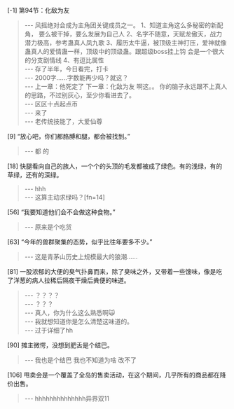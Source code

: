 
[-1] 第94节：化敌为友
>--- 风摇绝对会成为主角团关键成员之一。
1、知道主角这么多秘密的新配角， 要么被干掉，要么发展为自己人
2、名字不随意，天赋龙傲天，战力潜力极高，参考蛊真人凤九歌
3、履历太牛逼，被顶级主神打压，爱神就像蛊真人的爱情蛊一样，顶级中的顶级蛊。跟超级boss挂上钩 会是一个很大的分支剧情线
4、有逗比属性<br>
>--- 存了半年，今日看完，打卡<br>
>--- 2000字……字数能再少吗？就这？<br>
>--- 上一章：他死定了
下一章：化敌为友
啊这。。
你的脑子永远跟不上真人的思路，不过别灰心，至少你看进去了。<br>
>--- 区区十点起点币<br>
>--- 来了<br>
>--- 老传统技能了，大爱仙尊<br>

[9] “放心吧，你们都胳膊和腿，都会被找到。”
>--- 都 的<br>

[18] 快腿看向自己的族人，一个个的头顶的毛发都被成了绿色。有的浅绿，有的草绿，还有的深绿。
>--- hhh<br>
>--- 这算主动求绿吗？[fn=14]<br>

[56] “我要知道他们会不会做这种食物。”
>--- 原来是个吃货<br>

[63] “今年的兽群聚集的态势，似乎比往年要多不少。”
>--- 这是青茅山历史上规模最大的狼潮……<br>

[81] 一股浓郁的大便的臭气扑鼻而来，除了臭味之外，又带着一些馊味，像是吃了洋葱的病人拉稀后隔夜干燥后粪便的味道。
>--- ？？？？<br>
>--- ？？？<br>
>--- 真人，你为什么这么熟悉啊🙀<br>
>--- 我就想知道你是怎么清楚这味道的。<br>
>--- 过于详细了hh<br>

[90] 摊主微愕，没想到肥舌是个结巴。
>--- 我也是个结巴 我也不知道为啥 改不了<br>

[106] 甩卖会是一个覆盖了全岛的售卖活动，在这个期间，几乎所有的商品都在降价出售。
>--- hhhhhhhhhhhhhh异界双11<br>
